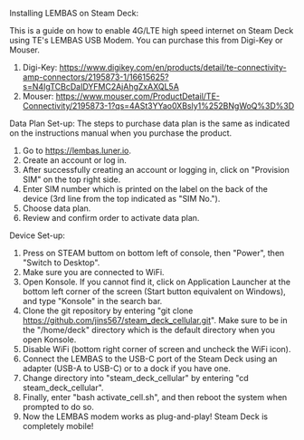 Installing LEMBAS on Steam Deck:

This is a guide on how to enable 4G/LTE high speed internet on Steam Deck using TE's LEMBAS USB Modem. You can purchase this from Digi-Key or Mouser.
1. Digi-Key: https://www.digikey.com/en/products/detail/te-connectivity-amp-connectors/2195873-1/16615625?s=N4IgTCBcDaIDYFMC2AjAhgZxAXQL5A
2. Mouser: https://www.mouser.com/ProductDetail/TE-Connectivity/2195873-1?qs=4ASt3YYao0XBsly1%252BNgWoQ%3D%3D

Data Plan Set-up:
The steps to purchase data plan is the same as indicated on the instructions manual when you purchase the product.
1. Go to https://lembas.luner.io.
2. Create an account or log in.
3. After successfully creating an account or logging in, click on "Provision SIM" on the top right side.
4. Enter SIM number which is printed on the label on the back of the device (3rd line from the top indicated as "SIM No.").
5. Choose data plan.
6. Review and confirm order to activate data plan.

Device Set-up:
1. Press on STEAM buttom on bottom left of console, then "Power", then "Switch to Desktop".
2. Make sure you are connected to WiFi.
3. Open Konsole. If you cannot find it, click on Application Launcher at the bottom left corner of the screen (Start button equivalent on Windows), and type "Konsole" in the search bar.
4. Clone the git repository by entering "git clone https://github.com/jins567/steam_deck_cellular.git". Make sure to be in the "/home/deck" directory which is the default directory when you open Konsole.
5. Disable WiFi (bottom right corner of screen and uncheck the WiFi icon).
6. Connect the LEMBAS to the USB-C port of the Steam Deck using an adapter (USB-A to USB-C) or to a dock if you have one.
7. Change directory into "steam_deck_cellular" by entering "cd steam_deck_cellular".
8. Finally, enter "bash activate_cell.sh", and then reboot the system when prompted to do so.
9. Now the LEMBAS modem works as plug-and-play! Steam Deck is completely mobile!